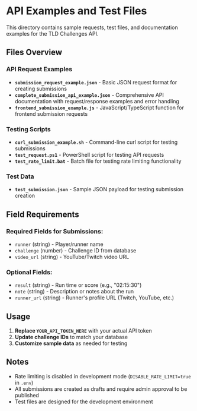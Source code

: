 # API Examples and Test Files

This directory contains sample requests, test files, and documentation examples for the TLD Challenges API.

## Files Overview

### API Request Examples
- **`submission_request_example.json`** - Basic JSON request format for creating submissions
- **`complete_submission_api_example.json`** - Comprehensive API documentation with request/response examples and error handling
- **`frontend_submission_example.js`** - JavaScript/TypeScript function for frontend submission requests

### Testing Scripts
- **`curl_submission_example.sh`** - Command-line curl script for testing submissions
- **`test_request.ps1`** - PowerShell script for testing API requests
- **`test_rate_limit.bat`** - Batch file for testing rate limiting functionality

### Test Data
- **`test_submission.json`** - Sample JSON payload for testing submission creation

## Field Requirements

### Required Fields for Submissions:
- `runner` (string) - Player/runner name
- `challenge` (number) - Challenge ID from database
- `video_url` (string) - YouTube/Twitch video URL

### Optional Fields:
- `result` (string) - Run time or score (e.g., "02:15:30")
- `note` (string) - Description or notes about the run
- `runner_url` (string) - Runner's profile URL (Twitch, YouTube, etc.)

## Usage

1. **Replace `YOUR_API_TOKEN_HERE`** with your actual API token
2. **Update challenge IDs** to match your database
3. **Customize sample data** as needed for testing

## Notes

- Rate limiting is disabled in development mode (`DISABLE_RATE_LIMIT=true` in `.env`)
- All submissions are created as drafts and require admin approval to be published
- Test files are designed for the development environment